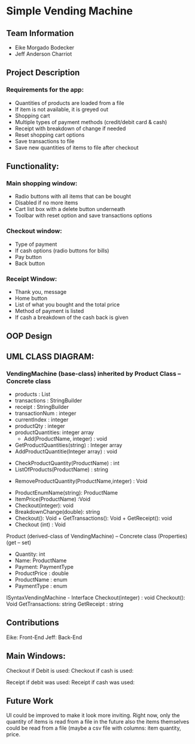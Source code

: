 # Simple Vending Machine
 
## Team Information
- Eike Morgado Bodecker
- Jeff Anderson Charriot
## Project Description
### Requirements for the app:
-	Quantities of products are loaded from a file
-	If item is not available, it is greyed out
-	Shopping cart
-	Multiple types of payment methods (credit/debit card & cash)
-	Receipt with breakdown of change if needed
-	Reset shopping cart options
-	Save transactions to file
-	Save new quantities of items to file after checkout

## Functionality:
### Main shopping window:
-	Radio buttons with all items that can be bought
-	Disabled if no more items
-	Cart list box with a delete button underneath
-	Toolbar with reset option and save transactions options

### Checkout window:
-	Type of payment
-	If cash options (radio buttons for bills)
-	Pay button
-	Back button
### Receipt Window:
-	Thank you, message
-	Home button
-	List of what you bought and the total price
-	Method of payment is listed
-	If cash a breakdown of the cash back is given

## OOP Design
## UML CLASS DIAGRAM:
### VendingMachine (base-class) inherited by Product Class – Concrete class
-	products : List<Product>
-	transactions : StringBuilder
-	receipt : StringBuilder
-	transactionNum : integer
-	currentIndex : integer
-	productQty : integer
-	productQuantities: integer array
     + Add(ProductName, integer) : void
-	GetProductQuantities(string) : Integer array
-	AddProductQuantitie(Integer array) : void
+ CheckProductQuantity(ProductName) : int
+ ListOfProducts(ProductName) : string
-	RemoveProductQuantity(ProductName,integer) : Void
+   ProductEnumName(string): ProductName
+ ItemPrice(ProductName) :Void
+ Checkout(integer): void
+ BreakdownChange(double): string
+ Checkout(): Void
       + GetTransactions(): Void
       + GetReceipt(): void
+ Checkout (int) : Void


Product (derived-class of VendingMachine) – Concrete class
(Properties) (get – set)
+ Quantity: int
+ Name: ProductName
+ Payment: PaymentType
+ ProductPrice : double
+ ProductName : enum
+ PaymentType : enum
 
ISyntaxVendingMachine - Interface
Checkout(integer) : void
Checkout(): Void
GetTransactions: string
GetReceipt : string

## Contributions
Eike: Front-End
Jeff: Back-End

## Main Windows:
 

Checkout if Debit is used:	Checkout if cash is used:
    	 
Receipt if debit was used:	Receipt if cash was used:
 		 

## Future Work
UI could be improved to make it look more inviting.
Right now, only the quantity of items is read from a file in the future also the items themselves could be read from a file (maybe a csv file with columns: item quantity, price.


